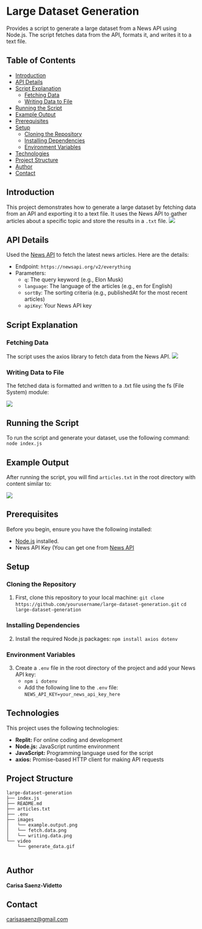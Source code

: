 # Large Dataset Generation
Provides a script to generate a large dataset from a News API using Node.js. The script fetches data from the API, formats it, and writes it to a text file.

## Table of Contents

- [Introduction](#introduction)
- [API Details](#api-details)
- [Script Explanation](#script-explanation)
  - [Fetching Data](#fetching-data)
  - [Writing Data to File](#writing-data-to-file)
- [Running the Script](#running-the-script)
- [Example Output](#example-output)
- [Prerequisites](#prerequisites)
- [Setup](#setup)
  - [Cloning the Repository](#cloning-the-repository)
  - [Installing Dependencies](#installing-dependencies)
  - [Environment Variables](#environment-variables)
- [Technologies](#technologies)
- [Project Structure](#project-structure)
- [Author](#author)
- [Contact](#contact)

## Introduction

This project demonstrates how to generate a large dataset by fetching data from an API and exporting it to a text file. It uses the News API to gather articles about a specific topic and store the results in a `.txt` file.
![](video/generate_data.gif)
## API Details
Used the [News API](https://newsapi.org/) to fetch the latest news articles. Here are the details:
- Endpoint:
  `https://newsapi.org/v2/everything`
- Parameters:
  - `q`: The query keyword (e.g., Elon Musk)
  - `language`: The language of the articles (e.g., en for English)
  - `sortBy`: The sorting criteria (e.g., publishedAt for the most recent articles)
  - `apiKey`: Your News API key

## Script Explanation
### **Fetching Data**
The script uses the axios library to fetch data from the News API.
![](images/fetch.data.png)

### **Writing Data to File**
The fetched data is formatted and written to a .txt file using the fs (File System) module:

![](images/writing.data.png)

## Running the Script
To run the script and generate your dataset, use the following command:
``node index.js
``

## Example Output
After running the script, you will find `articles.txt` in the root directory with content similar to:

![](images/example.output.png)
## Prerequisites
Before you begin, ensure you have the following installed:
  - [Node.js](https://nodejs.org/) installed.
  - News API Key (You can get one from [News API](https://newsapi.org/)

## Setup

### **Cloning the Repository**
1. First, clone this repository to your local machine:
`` git clone https://github.com/yourusername/large-dataset-generation.git ``
`` cd large-dataset-generation ``
### **Installing Dependencies**
2. Install the required Node.js packages:
`` npm install axios dotenv ``
### **Environment Variables**
3. Create a `.env` file in the root directory of the project and add your News API key:
   - `npm i dotenv`
   - Add the following line to the `.env` file:
     `NEWS_API_KEY=your_news_api_key_here`
     
## Technologies
This project uses the following technologies:
- **Replit:** For online coding and development
- **Node.js:** JavaScript runtime environment
- **JavaScript:** Programming language used for the script
- **axios:** Promise-based HTTP client for making API requests

## Project Structure
```
large-dataset-generation
├── index.js          
├── README.md         
├── articles.txt      
├── .env              
├── images              
│   └── example.output.png
│   └── fetch.data.png
│   └── writing.data.png
└── video              
    └── generate_data.gif
            

```

## Author
**Carisa Saenz-Videtto**

## Contact
carisasaenz@gmail.com
